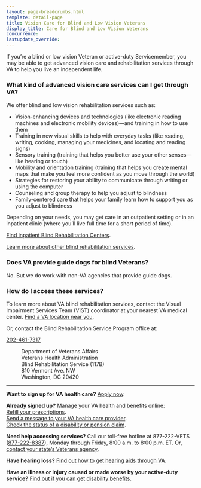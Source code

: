 ```yaml
---
layout: page-breadcrumbs.html
template: detail-page
title: Vision Care for Blind and Low Vision Veterans
display_title: Care for Blind and Low Vision Veterans
concurrence: 
lastupdate_override: 
---
```


<div class="va-introtext">

If you’re a blind or low vision Veteran or active-duty Servicemember, you may be able to get advanced vision care and rehabilitation services through VA to help you live an independent life.

</div>

<div class="feature" markdown=“1”>

### What kind of advanced vision care services can I get through VA?

We offer blind and low vision rehabilitation services such as:

- Vision-enhancing devices and technologies (like electronic reading machines and electronic mobility devices)—and training in how to use them
- Training in new visual skills to help with everyday tasks (like reading, writing, cooking, managing your medicines, and locating and reading signs)
- Sensory training (training that helps you better use your other senses—like hearing or touch)
- Mobility and orientation training (training that helps you create mental maps that make you feel more confident as you move through the world)
- Strategies for restoring your ability to communicate through writing or using the computer
- Counseling and group therapy to help you adjust to blindness
- Family-centered care that helps your family learn how to support you as you adjust to blindness

Depending on your needs, you may get care in an outpatient setting or in an inpatient clinic (where you’ll live full time for a short period of time). <br />

[Find inpatient Blind Rehabilitation Centers](http://www.rehab.va.gov/PROSTHETICS/blindrehab/locations.asp). <br />

[Learn more about other blind rehabilitation services](http://www.rehab.va.gov/PROSTHETICS/blindrehab/BRS_Coordinated_Care.asp).

</div>

### Does VA provide guide dogs for blind Veterans?

No. But we do work with non-VA agencies that provide guide dogs.

### How do I access these services?

To learn more about VA blind rehabilitation services, contact the Visual Impairment Services Team (VIST) coordinator at your nearest VA medical center. [Find a VA location near you](https://www.va.gov/directory/guide/home.asp?isFlash=1).

Or, contact the Blind Rehabilitation Service Program office at:

<a href="tel:+1-202-461-7317">202-461-7317</a>

<dl class="va-address-block">
<dd>Department of Veterans Affairs</dd>
<dd>Veterans Health Administration</dd>
<dd>Blind Rehabilitation Service (117B)</dd>
<dd>810 Vermont Ave. NW</dd>
<dd>Washington, DC 20420</dd>
</dl>

------

**Want to sign up for VA health care?** [Apply now](/healthcare/apply/).

**Already signed up?** Manage your VA health and benefits online: <br />
[Refill your prescriptions](/healthcare/prescriptions/). <br />
[Send a message to your VA health care provider](/healthcare/messaging/). <br />
[Check the status of a disability or pension claim](/track-claims/).

**Need help accessing services?** Call our toll-free hotline at 877-222-VETS (<a href="tel:+1-877-222-8387">877-222-8387</a>), Monday through Friday, 8:00 a.m. to 8:00 p.m. ET. Or, [contact your state’s Veterans agency](https://www.va.gov/statedva.htm). 

**Have hearing loss?** [Find out how to get hearing aids through VA](http://www.rehab.va.gov/PROSTHETICS/psas/Hearing_Aids.asp). 

**Have an illness or injury caused or made worse by your active-duty service?** [Find out if you can get disability benefits](/disability-benefits/conditions/).
